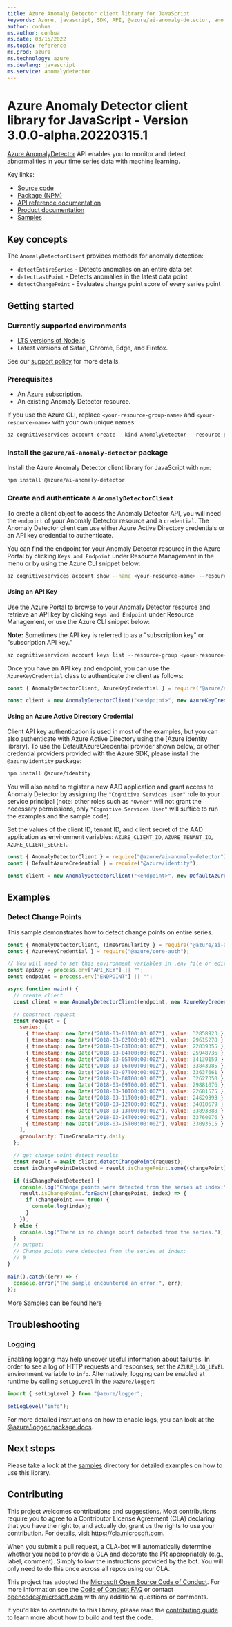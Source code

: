```yaml
---
title: Azure Anomaly Detector client library for JavaScript
keywords: Azure, javascript, SDK, API, @azure/ai-anomaly-detector, anomalydetector
author: conhua
ms.author: conhua
ms.date: 03/15/2022
ms.topic: reference
ms.prod: azure
ms.technology: azure
ms.devlang: javascript
ms.service: anomalydetector
---
```

# Azure Anomaly Detector client library for JavaScript - Version 3.0.0-alpha.20220315.1 


[Azure AnomalyDetector](https://azure.microsoft.com/services/cognitive-services/anomaly-detector/) API enables you to monitor and detect abnormalities in your time series data with machine learning.

Key links:
- [Source code](https://github.com/Azure/azure-sdk-for-js/blob/main/sdk/anomalydetector/ai-anomaly-detector/)
- [Package (NPM)](https://www.npmjs.com/package/@azure/ai-anomaly-detector)
- [API reference documentation](https://docs.microsoft.com/javascript/api/@azure/ai-anomaly-detector)
- [Product documentation](https://docs.microsoft.com/azure/cognitive-services/anomaly-detector/)
- [Samples](https://github.com/Azure/azure-sdk-for-js/tree/main/sdk/anomalydetector/ai-anomaly-detector/samples)

## Key concepts

The `AnomalyDetectorClient` provides methods for anomaly detection:

- `detectEntireSeries` - Detects anomalies on an entire data set
- `detectLastPoint` - Detects anomalies in the latest data point
- `detectChangePoint` - Evaluates change point score of every series point

## Getting started

### Currently supported environments

- [LTS versions of Node.js](https://nodejs.org/about/releases/)
- Latest versions of Safari, Chrome, Edge, and Firefox.

See our [support policy](https://github.com/Azure/azure-sdk-for-js/blob/main/SUPPORT.md) for more details.

### Prerequisites

- An [Azure subscription](https://azure.microsoft.com/free/).
- An existing Anomaly Detector resource.

If you use the Azure CLI, replace `<your-resource-group-name>` and `<your-resource-name>` with your own unique names:

```PowerShell
az cognitiveservices account create --kind AnomalyDetector --resource-group <your-resource-group-name> --name <your-resource-name>
```

### Install the `@azure/ai-anomaly-detector` package

Install the Azure Anomaly Detector client library for JavaScript with `npm`:

```bash
npm install @azure/ai-anomaly-detector
```

### Create and authenticate a `AnomalyDetectorClient`

To create a client object to access the Anomaly Detector API, you will need the `endpoint` of your Anomaly Detector resource and a `credential`. The Anomaly Detector client can use either Azure Active Directory credentials or an API key credential to authenticate.

You can find the endpoint for your Anomaly Detector resource in the Azure Portal by clicking `Keys and Endpoint` under Resource Management in the menu or by using the Azure CLI snippet below:

```bash
az cognitiveservices account show --name <your-resource-name> --resource-group <your-resource-group-name> --query "endpoint"
```

#### Using an API Key

Use the Azure Portal to browse to your Anomaly Detector resource and retrieve an API key by clicking `Keys and Endpoint` under Resource Management, or use the Azure CLI snippet below:

**Note:** Sometimes the API key is referred to as a "subscription key" or "subscription API key."

```PowerShell
az cognitiveservices account keys list --resource-group <your-resource-group-name> --name <your-resource-name>
```

Once you have an API key and endpoint, you can use the `AzureKeyCredential` class to authenticate the client as follows:

```js
const { AnomalyDetectorClient, AzureKeyCredential } = require("@azure/ai-anomaly-detector");

const client = new AnomalyDetectorClient("<endpoint>", new AzureKeyCredential("<API key>"));
```

#### Using an Azure Active Directory Credential

Client API key authentication is used in most of the examples, but you can also authenticate with Azure Active Directory using the [Azure Identity library]. To use the DefaultAzureCredential provider shown below,
or other credential providers provided with the Azure SDK, please install the `@azure/identity` package:

```bash
npm install @azure/identity
```

You will also need to register a new AAD application and grant access to Anomaly Detector by assigning the `"Cognitive Services User"` role to your service principal (note: other roles such as `"Owner"` will not grant the necessary permissions, only `"Cognitive Services User"` will suffice to run the examples and the sample code).

Set the values of the client ID, tenant ID, and client secret of the AAD application as environment variables: `AZURE_CLIENT_ID`, `AZURE_TENANT_ID`, `AZURE_CLIENT_SECRET`.

```js
const { AnomalyDetectorClient } = require("@azure/ai-anomaly-detector");
const { DefaultAzureCredential } = require("@azure/identity");

const client = new AnomalyDetectorClient("<endpoint>", new DefaultAzureCredential());
```

## Examples

### Detect Change Points

This sample demonstrates how to detect change points on entire series.

```javascript
const { AnomalyDetectorClient, TimeGranularity } = require("@azure/ai-anomaly-detector");
const { AzureKeyCredential } = require("@azure/core-auth");

// You will need to set this environment variables in .env file or edit the following values
const apiKey = process.env["API_KEY"] || "";
const endpoint = process.env["ENDPOINT"] || "";

async function main() {
  // create client
  const client = new AnomalyDetectorClient(endpoint, new AzureKeyCredential(apiKey));

  // construct request
  const request = {
    series: [
      { timestamp: new Date("2018-03-01T00:00:00Z"), value: 32858923 },
      { timestamp: new Date("2018-03-02T00:00:00Z"), value: 29615278 },
      { timestamp: new Date("2018-03-03T00:00:00Z"), value: 22839355 },
      { timestamp: new Date("2018-03-04T00:00:00Z"), value: 25948736 },
      { timestamp: new Date("2018-03-05T00:00:00Z"), value: 34139159 },
      { timestamp: new Date("2018-03-06T00:00:00Z"), value: 33843985 },
      { timestamp: new Date("2018-03-07T00:00:00Z"), value: 33637661 },
      { timestamp: new Date("2018-03-08T00:00:00Z"), value: 32627350 },
      { timestamp: new Date("2018-03-09T00:00:00Z"), value: 29881076 },
      { timestamp: new Date("2018-03-10T00:00:00Z"), value: 22681575 },
      { timestamp: new Date("2018-03-11T00:00:00Z"), value: 24629393 },
      { timestamp: new Date("2018-03-12T00:00:00Z"), value: 34010679 },
      { timestamp: new Date("2018-03-13T00:00:00Z"), value: 33893888 },
      { timestamp: new Date("2018-03-14T00:00:00Z"), value: 33760076 },
      { timestamp: new Date("2018-03-15T00:00:00Z"), value: 33093515 }
    ],
    granularity: TimeGranularity.daily
  };

  // get change point detect results
  const result = await client.detectChangePoint(request);
  const isChangePointDetected = result.isChangePoint.some((changePoint) => changePoint);

  if (isChangePointDetected) {
    console.log("Change points were detected from the series at index:");
    result.isChangePoint.forEach((changePoint, index) => {
      if (changePoint === true) {
        console.log(index);
      }
    });
  } else {
    console.log("There is no change point detected from the series.");
  }
  // output:
  // Change points were detected from the series at index:
  // 9
}

main().catch((err) => {
  console.error("The sample encountered an error:", err);
});
```

More Samples can be found [here](https://github.com/Azure/azure-sdk-for-js/tree/main/sdk/anomalydetector/ai-anomaly-detector/samples)

## Troubleshooting

### Logging

Enabling logging may help uncover useful information about failures. In order to see a log of HTTP requests and responses, set the `AZURE_LOG_LEVEL` environment variable to `info`. Alternatively, logging can be enabled at runtime by calling `setLogLevel` in the `@azure/logger`:

```javascript
import { setLogLevel } from "@azure/logger";

setLogLevel("info");
```

For more detailed instructions on how to enable logs, you can look at the [@azure/logger package docs](https://github.com/Azure/azure-sdk-for-js/tree/main/sdk/core/logger).

## Next steps

Please take a look at the
[samples](https://github.com/Azure/azure-sdk-for-js/tree/main/sdk/anomalydetector/ai-anomaly-detector/samples)
directory for detailed examples on how to use this library.

## Contributing

This project welcomes contributions and suggestions. Most contributions require you to agree to a
Contributor License Agreement (CLA) declaring that you have the right to, and actually do, grant us
the rights to use your contribution. For details, visit https://cla.microsoft.com.

When you submit a pull request, a CLA-bot will automatically determine whether you need to provide
a CLA and decorate the PR appropriately (e.g., label, comment). Simply follow the instructions
provided by the bot. You will only need to do this once across all repos using our CLA.

This project has adopted the [Microsoft Open Source Code of Conduct](https://opensource.microsoft.com/codeofconduct/).
For more information see the [Code of Conduct FAQ](https://opensource.microsoft.com/codeofconduct/faq/) or
contact [opencode@microsoft.com](mailto:opencode@microsoft.com) with any additional questions or comments.

If you'd like to contribute to this library, please read the [contributing guide](https://github.com/Azure/azure-sdk-for-js/blob/main/CONTRIBUTING.md) to learn more about how to build and test the code.


